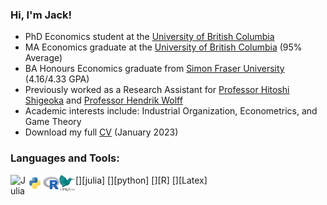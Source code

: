 ### Hi, I'm Jack!
- PhD Economics student at the [University of British Columbia][ubclink]
- MA Economics graduate at the [University of British Columbia][ubclink] (95% Average)
- BA Honours Economics graduate from [Simon Fraser University][sfueconlink] (4.16/4.33 GPA)
- Previously worked as a Research Assistant for [Professor Hitoshi Shigeoka][hitoshilink] and [Professor Hendrik Wolff][hendriklink]
- Academic interests include: Industrial Organization, Econometrics, and Game Theory
- Download my full [CV][fullCV] (January 2023)

### Languages and Tools:

[<img align="left" alt="Julia" width="26px" src="https://avatars.githubusercontent.com/u/743164?s=48&v=4" />][julia]
[<img align="left" alt="Python" width="26px" src="https://raw.githubusercontent.com/github/explore/80688e429a7d4ef2fca1e82350fe8e3517d3494d/topics/python/python.png" />][python]
[<img align="left" alt="R" width="26px" src="https://raw.githubusercontent.com/github/explore/80688e429a7d4ef2fca1e82350fe8e3517d3494d/topics/r/r.png" />][R]
[<img align="left" alt="LaTeX" width="26px" src="https://raw.githubusercontent.com/github/explore/80688e429a7d4ef2fca1e82350fe8e3517d3494d/topics/latex/latex.png" />][Latex]

[tselink]: https://www.tse-fr.eu/
[sfueconlink]: http://www.sfu.ca/economics.html
[hendriklink]: http://www.sfu.ca/economics/about/faculty/current/hendrik-wolff.html
[hitoshilink]: https://www.sfu.ca/economics/about/faculty/current/hitoshi-shigeoka.html
[fullCV]: https://github.com/jack-madison/jack-madison/raw/main/jack_madison_CV.pdf
[sdclink]: https://github.com/Self-Driving-Cities
[githubsite]: https://github.com/
[latexsite]: https://www.latex-project.org/
[matlabsite]: https://www.mathworks.com/products/matlab.html
[pythonsite]: https://www.python.org/
[rsite]: https://www.r-project.org/
[sqlsite]: https://en.wikipedia.org/wiki/SQL
[vssite]: https://code.visualstudio.com/
[ubclink]: https://www.ubc.ca
